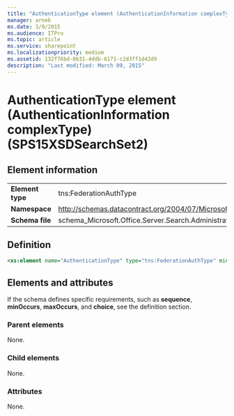 ```yaml
---
title: "AuthenticationType element (AuthenticationInformation complexType) (SPS15XSDSearchSet2)"
manager: arnek
ms.date: 3/9/2015
ms.audience: ITPro
ms.topic: article
ms.service: sharepoint
ms.localizationpriority: medium
ms.assetid: 132f76bd-0b31-4ddb-6171-c2d3ff1d42d9
description: "Last modified: March 09, 2015"
---
```


# AuthenticationType element (AuthenticationInformation complexType) (SPS15XSDSearchSet2)
 
## Element information

|||
|:-----|:-----|
|**Element type** <br/> |tns:FederationAuthType  <br/> |
|**Namespace** <br/> |http://schemas.datacontract.org/2004/07/Microsoft.Office.Server.Search.Administration  <br/> |
|**Schema file** <br/> |schema_Microsoft.Office.Server.Search.Administration.xsd  <br/> |
   
## Definition

```XML
<xs:element name="AuthenticationType" type="tns:FederationAuthType" minOccurs="0"></xs:element>

```

## Elements and attributes

If the schema defines specific requirements, such as **sequence**, **minOccurs**, **maxOccurs**, and **choice**, see the definition section. 
  
### Parent elements

None.
  
### Child elements

None.
  
### Attributes

None.
  

